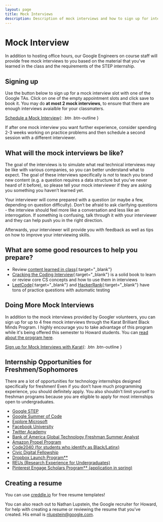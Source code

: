 ```yaml
---
layout: page
title: Mock Interviews
description: Description of mock interviews and how to sign up for interviews
---
```

# Mock Interview
In addition to hosting office hours, our Google Engineers on course staff will provide free mock interviews to you based on the material that you've learned in the class and the requirements of the STEP internship. 

## Signing up

Use the button below to sign up for a mock interview slot with one of the Google TAs. Click on one of the empty appointment slots and click save to book it. You may do **at most 2 mock interviews**, to ensure that there are enough interviews avaialble for your classmaters. 

[Schedule a Mock Interview](https://calendar.google.com/calendar/u/0/selfsched?sstoken=UU1kU0hnS0VoOUM0fGRlZmF1bHR8NzVjM2ExNmY1YzBlZDE1YTE0MWMzODNhMDJlZWJjNzA){: .btn .btn-outline }

If after one mock interview you want further experience, consider spending 2-3 weeks working on practice problems and then schedule a second session with a different interviewer.

## What will the mock interviews be like?

The goal of the interviews is to simulate what real technical interviews may be like with various companies, so you can better understand what to expect. The goal of these interviews specifically is *not* to teach you brand new content (e.g. a question requires a data structure but you’ve never heard of it before), so please tell your mock interviewer if they are asking you something you haven’t learned yet.

Your interviewer will come prepared with a question (or maybe a few, depending on question difficulty). Don’t be afraid to ask clarifying questions - the interview should feel more like a conversation and less like an interrogation. If something is confusing, talk through it with your interviewer and they can help push you in the right direction.

Afterwards, your interviewer will provide you with feedback as well as tips on how to improve your interviewing skills. 

## What are some good resources to help you prepare?

- Review [content learned in class](https://csci100.org/calendar/){:target="_blank"}
- [Cracking the Coding Interview](https://www.crackingthecodinginterview.com/){:target="_blank"} is a solid book to learn or review core CS concepts and how to use them in interviews 
- [LeetCode](https://leetcode.com/){:target="_blank"} and [HackerRank](https://www.hackerrank.com/){:target="_blank"} have tons of practice questions with automatic testing

## Doing More Mock Interviews

In addition to the mock interviews provided by Googler volunteers, you can sign up for up to 4 free mock interviews through the Karat Brilliant Black Minds Program. I highly encourage you to take advantage of this program while it's being offered this semester to Howard students. You can [read about the program here](https://mcusercontent.com/705e24c8890b338f1b5259903/files/a6af5094-0ec6-c365-9a77-2fdde1dcfd75/BBM_Welcome_Brief_and_FAQ_v1.pdf).

[Sign up for Mock Interviews with Karat](https://mailchi.mp/96b121ec2637/the-brilliant-black-minds-program){: .btn .btn-outline }

## Internship Opportunities for Freshmen/Sophomores

There are a lot of opportunities for technology internships designed specifically for freshmen! Even if you don’t have much programming experience, you should definitely apply. You also shouldn’t limit yourself to freshman programs because you are eligible to apply for most internships open to undergraduates.

- [Google STEP](https://buildyourfuture.withgoogle.com/programs/step/)
- [Google Summer of Code](https://summerofcode.withgoogle.com/)
- [Explore Microsoft](https://careers.microsoft.com/us/en/job/1080729/Explore-Intern-Opportunities)
- [Facebook University](https://www.facebook.com/careers/jobs/532964131139722/)
- [Twitter Academy](https://twitteracademy21.splashthat.com/)
- [Bank of America Global Technology Freshman Summer Analyst](https://campus.bankofamerica.com/careers/Global-Technology-Summer-Analyst-Program-US.html)
- [Amazon Propel Program](https://www.amazon.jobs/en/jobs/1714937/amazon-propel-program-app-internship-summer-2022-us)
- [Code2040 (for students who identify as Black/Latinx)](http://www.code2040.org/)
- [Civic Digital Fellowship](https://www.codingitforward.com/civic-digital-fellowship)
- [Dropbox Launch Program**](https://www.dropbox.com/jobs/teams/emerging-talent)
- [REUs (Research Experience for Undergraduates)](https://www.nsf.gov/crssprgm/reu/list_result.jsp?unitid=5049)
- [Pinterest Engage Scholars Program** (application in spring)](https://www.pinterestcareers.com/early-career/apprenticeship-development-programs/)

## Creating a resume
You can use [creddle.io](http://creddle.io/) for free resume templates! 

You can also reach out to Nathan Lupstein, the Google recruiter for Howard, for help with creating a resume or reviewing the resume that you've created. His email is nlupstein@google.com.
